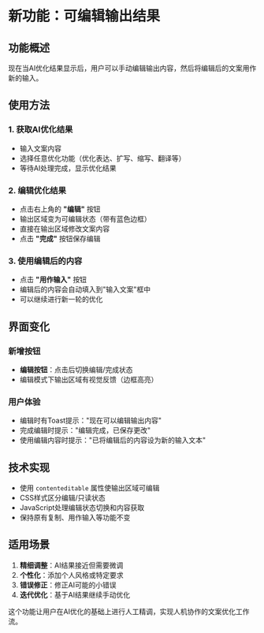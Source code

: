 # 新功能：可编辑输出结果

## 功能概述
现在当AI优化结果显示后，用户可以手动编辑输出内容，然后将编辑后的文案用作新的输入。

## 使用方法

### 1. 获取AI优化结果
- 输入文案内容
- 选择任意优化功能（优化表达、扩写、缩写、翻译等）
- 等待AI处理完成，显示优化结果

### 2. 编辑优化结果
- 点击右上角的 **"编辑"** 按钮
- 输出区域变为可编辑状态（带有蓝色边框）
- 直接在输出区域修改文案内容
- 点击 **"完成"** 按钮保存编辑

### 3. 使用编辑后的内容
- 点击 **"用作输入"** 按钮
- 编辑后的内容会自动填入到"输入文案"框中
- 可以继续进行新一轮的优化

## 界面变化

### 新增按钮
- **编辑按钮**：点击后切换编辑/完成状态
- 编辑模式下输出区域有视觉反馈（边框高亮）

### 用户体验
- 编辑时有Toast提示："现在可以编辑输出内容"
- 完成编辑时提示："编辑完成，已保存更改"
- 使用编辑内容时提示："已将编辑后的内容设为新的输入文本"

## 技术实现
- 使用 `contenteditable` 属性使输出区域可编辑
- CSS样式区分编辑/只读状态
- JavaScript处理编辑状态切换和内容获取
- 保持原有复制、用作输入等功能不变

## 适用场景
1. **精细调整**：AI结果接近但需要微调
2. **个性化**：添加个人风格或特定要求
3. **错误修正**：修正AI可能的小错误
4. **迭代优化**：基于AI结果继续手动优化

这个功能让用户在AI优化的基础上进行人工精调，实现人机协作的文案优化工作流。
